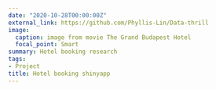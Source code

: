 ```yaml
---
date: "2020-10-28T00:00:00Z"
external_link: https://github.com/Phyllis-Lin/Data-thrill
image:
  caption: image from movie The Grand Budapest Hotel
  focal_point: Smart
summary: Hotel booking research
tags:
- Project
title: Hotel booking shinyapp
---
```


